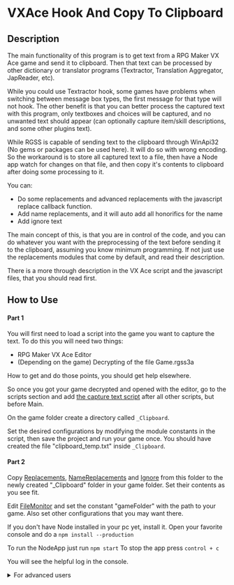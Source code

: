 # VXAce Hook And Copy To Clipboard

## Description
The main functionality of this program is to get text from a RPG Maker VX Ace game and send it to clipboard. Then that text can be processed by other dictionary or translator programs (Textractor, Translation Aggregator, JapReader, etc).

While you could use Textractor hook, some games have problems when switching between message box types, the first message for that type will not hook. The other benefit is that you can better process the captured text with this program, only textboxes and choices will be captured, and no unwanted text should appear (can optionally capture item/skill descriptions, and some other plugins text).

While RGSS is capable of sending text to the clipboard through WinApi32 (No gems or packages can be used here). It will do so with wrong encoding. So the workaround is to store all captured text to a file, then have a Node app watch for changes on that file, and then copy it's contents to clipboard after doing some processing to it.

You can:
 - Do some replacements and advanced replacements with the javascript replace callback function. 
 - Add name replacements, and it will auto add all honorifics for the name
 - Add ignore text

The main concept of this, is that you are in control of the code, and you can do whatever you want with the preprocessing of the text before sending it to the clipboard, assuming you know minimum programming. If not just use the replacements modules that come by default, and read their description.

There is a more through description in the VX Ace script and the javascript files, that you should read first.

## How to Use
#### Part 1
You will first need to load a script into the game you want to capture the text. To do this you will need two things:
- RPG Maker VX Ace Editor
- (Depending on the game) Decrypting of the file Game.rgss3a

How to get and do those points, you should get help elsewhere.

So once you got your game decrypted and opened with the editor, go to the scripts section and add [the capture text script](VXACE_SaveTextToFile.rb) after all other scripts, but before Main.

On the game folder create a directory called `_Clipboard`.

Set the desired configurations by modifying the module constants in the script, then save the project and run your game once. You should have created the file "clipboard_temp.txt" inside `_Clipboard`.

#### Part 2
Copy [Replacements](Replacements.mjs), [NameReplacements](NameReplacements.mjs) and [Ignore](Ignore.mjs) from this folder to the newly created "_Clipboard" folder in your game folder. Set their contents as you see fit.

Edit [FileMonitor](FileMonitor.js) and set the constant "gameFolder" with the path to your game. Also set other configurations that you may want there.

If you don't have Node installed in your pc yet, install it.
Open your favorite console and do a `npm install --production`

To run the NodeApp just run `npm start`
To stop the app press `control + c`

You will see the helpful log in the console.

<details>
  <summary>For advanced users</summary>
    Do a normal "npm install" and run with "npm run dev" so you can run the app with nodemon, letting you auto reload it when changes are made to "FileMonitor.js"
</details>